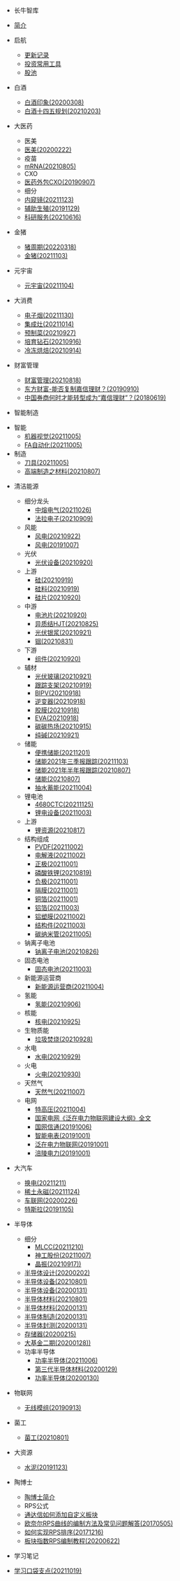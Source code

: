 * 长牛智库

* [简介](README.md)

* 启航
    - [更新记录](myHistory.md)
	- [投资常用工具](myTool.md)
	- [股池](股池/股池.md)
* 白酒
    - [白酒印象(20200308)](/白酒/白酒印象(20200308).md)
	- [白酒十四五规划(20210203)](/白酒/白酒十四五规划(20210203).md)
* 大医药
	* 医美
    - [医美(20200222)](医美/医美(20200222).md)
	* 疫苗
    - [mRNA(20210805)](疫苗/mRNA(20210805).md)  
	* CXO
	- [医药外包CXO(20190907)](CXO/医药外包CXO(20190907).md)
	* 细分
	- [内窥镜(20211123)](大医药/内窥镜/内窥镜(20211123).md)
	- [辅助生殖(20191129)](辅助生殖/辅助生殖(20191129).md)
    - [科研服务(20210616)](科研服务/科研服务(20210616).md)
* 金猪
    - [猪周期(20220318)](大消费/猪周期(20220318).md)
    - [金猪(20211103)](大消费/金猪(20211103).md)
* 元宇宙
  
    - [元宇宙(20211104)](元宇宙/元宇宙(20211104).md)
* 大消费
    - [电子烟(20211130)](大消费/电子烟(20211130).md)
    - [集成灶(20211014)](大消费/集成灶(20211014).md)
    - [预制菜(20210927)](大消费/预制菜(20210927).md)
    - [培育钻石(20210916)](大消费/培育钻石(20210916).md)
    - [冷冻烘焙(20210914)](大消费/冷冻烘焙(20210914).md)
* 财富管理
    - [财富管理(20210818)](财富管理/财富管理(20210818).md)
    - [东方财富-能否复制嘉信理财？(20190910)](财富管理/东方财富-能否复制嘉信理财？(20190910).md)
	- [中国券商何时才能转型成为“嘉信理财”？(20180619)](财富管理/中国券商何时才能转型成为“嘉信理财”？(20180619).md)
* 智能制造
- 智能
    - [机器视觉(20211005)](智能制造/机器视觉(20211005).md)
    - [FA自动化(20211005)](智能制造/FA自动化(20211005).md)
- 制造
    - [刀具(20211005)](智能制造/刀具(20211005).md)
    - [高端制造之材料(20210807)](智能制造/高端制造之材料(20210807).md)
* 清洁能源 
     - 细分龙头
        - [中熔电气(20211026)](清洁能源/细分龙头/中熔电气(20211026).md)
	    - [法拉电子(20210909)](清洁能源/细分龙头/法拉电子(20210909).md)
	 - 风能
	    - [风电(20210922)](清洁能源/风能/风电(20210922).md)
	    - [风电(20191007)](清洁能源/风能/风电(20191007).md)
	 - 光伏
	     - [光伏设备(20210920)](清洁能源/光伏/光伏设备(20210920).md)
	 - 上游
	     - [硅(20210919)](清洁能源/光伏/硅(20210919).md)
	     - [硅料(20210919)](清洁能源/光伏/硅料(20210919).md)
	     - [硅片(20210920)](清洁能源/光伏/硅片(20210920).md)
	 - 中游
	     - [电池片(20210920)](清洁能源/光伏/电池片(20210920).md)
	     - [异质结HJT(20210825)](清洁能源/光伏/异质结HJT(20210825).md) 
	     - [光伏银浆(20210921)](清洁能源/光伏/光伏银浆(20210921).md) 
	     - [铟(20210831)](清洁能源/光伏/铟(20210831).md) 
	 - 下游
	     - [组件(20210920)](清洁能源/光伏/组件(20210920).md)
	 - 辅材
	     - [光伏玻璃(20210921)](清洁能源/光伏/光伏玻璃(20210921).md)
	     - [跟踪支架(20210919)](清洁能源/光伏/跟踪支架(20210919).md)
	     - [BIPV(20210918)](清洁能源/光伏/BIPV(20210918).md)
	     - [逆变器(20210918)](清洁能源/光伏/逆变器(20210918).md)
	     - [胶膜(20210918)](清洁能源/光伏/胶膜(20210918).md)
	     - [EVA(20210918)](清洁能源/光伏/EVA(20210918).md) 
	     - [碳碳热场(20210915)](清洁能源/光伏/碳碳热场(20210915).md) 
	     - [纯碱(20210921)](清洁能源/光伏/纯碱(20210921).md)
     - 储能
        - [便携储能(20211201)](清洁能源/储能/便携储能(20211201).md) 
        - [储能2021年三季报跟踪(20211103)](清洁能源/储能/储能2021年三季报跟踪(20211103).md) 
        - [储能2021年半年报跟踪(20210807)](清洁能源/储能/储能2021年半年报跟踪(20210807).md) 
        - [储能(20210807)](清洁能源/储能/储能(20210807).md) 
        - [抽水蓄能(20211004)](清洁能源/储能/抽水蓄能(20211004).md) 
     - 锂电池
        - [4680CTC(20211125)](清洁能源/锂电池/4680CTC(20211125).md)
        - [锂电设备(20211003)](清洁能源/锂电池/锂电设备(20211003).md)
     - 上游
        - [锂资源(20210817)](清洁能源/锂电池/锂资源(20210817).md) 
     - 结构组成
        - [PVDF(20211002)](清洁能源/锂电池/PVDF(20211002).md) 
        - [电解液(20211002)](清洁能源/锂电池/电解液(20211002).md) 
        - [正极(20211001)](清洁能源/锂电池/正极(20211001).md) 
        - [磷酸铁锂(20210819)](清洁能源/锂电池/磷酸铁锂(20210819).md) 
        - [负极(20211001)](清洁能源/锂电池/负极(20211001).md) 
        - [隔膜(20211001)](清洁能源/锂电池/隔膜(20211001).md) 
        - [铜箔(20211001)](清洁能源/锂电池/铜箔(20211001).md) 
        - [铝箔(20211003)](清洁能源/锂电池/铝箔(20211003).md) 
        - [铝塑膜(20211002)](清洁能源/锂电池/铝塑膜(20211002).md)
        - [结构件(20211003)](清洁能源/锂电池/结构件(20211003).md)
        - [碳纳米管(20211005)](清洁能源/锂电池/碳纳米管(20211005).md)
     - 钠离子电池
         - [钠离子电池(20210826)](清洁能源/钠离子电池/钠离子电池(20210826).md) 
     - 固态电池
         - [固态电池(20211003)](清洁能源/固态电池/固态电池(20211003).md) 
     - 新能源运营商
	    - [新能源运营商(20211004)](清洁能源/新能源运营商/新能源运营商(20211004).md)
     - 氢能
	    - [氢能(20210906)](清洁能源/氢能/氢能(20210906).md)
	 - 核能
	    - [核电(20210925)](清洁能源/核能/核电(20210925).md)
     - 生物质能
	    - [垃圾焚烧(20210928)](清洁能源/生物质能/垃圾焚烧(20210928).md)
	 - 水电
	    - [水电(20210929)](清洁能源/水电/水电(20210929).md)
	 - 火电
	    - [火电(20210930)](清洁能源/火电/火电(20210930).md)
	 - 天然气
	    - [天然气(20211007)](清洁能源/天然气/天然气(20211007).md)
	 - 电网
	    - [特高压(20211004)](清洁能源/电网/特高压(20211004).md)
	    - [国家电网《泛在电力物联网建设大纲》全文](清洁能源/电网/国家电网《泛在电力物联网建设大纲》全文.md)
	    - [国网信通(20191006)](清洁能源/电网/国网信通(20191006).md)
	    - [智能电表(20191001)](清洁能源/电网/智能电表(20191001).md)
	    - [泛在电力物联网(20191001)](清洁能源/电网/泛在电力物联网(20191001).md)
	    - [涪陵电力(20191001)](清洁能源/电网/涪陵电力(20191001).md)
* 大汽车
    - [换电(20211211)](大汽车/换电(20211211).md)
    - [稀土永磁(20211124)](大汽车/稀土永磁(20211124).md)
    - [车联网(20200226)](大汽车/车联网(20200226).md)
    - [特斯拉(20191105)](大汽车/特斯拉(20191105).md)
* 半导体
    - 细分
        - [MLCC(20211210)](半导体/细分龙头/MLCC(20211210).md)
        - [神工股份(20211007)](半导体/细分龙头/神工股份(20211007).md)
	    - [晶振(20210917))](半导体/细分龙头/晶振(20210917).md)
    - [半导体设计(20200202)](半导体/半导体设计(20200202).md)
    - [半导体设备(20210801)](半导体/半导体设备(20210801).md)
    - [半导体设备(20200131)](半导体/半导体设备(20200131).md)
    - [半导体材料(20210801)](半导体/半导体材料(20210801).md)
    - [半导体材料(20200131)](半导体/半导体材料(20200131).md)
    - [半导体制造(20200131)](半导体/半导体制造(20200131).md)
    - [半导体封测(20200131)](半导体/半导体封测(20200131).md)
    - [存储器(20200215)](半导体/存储器(20200215).md)
    - [大基金二期(20200128))](半导体/大基金二期(20200128).md)
    - 功率半导体
        - [功率半导体(20211006)](半导体/功率半导体(20211006).md)
        - [第三代半导体材料(20200129)](半导体/第三代半导体材料(20200129).md)
        - [功率半导体(20200130)](半导体/功率半导体(20200130).md)

* 物联网
    - [无线模组(20190913)](物联网/无线模组(20190913).md)
* 菌工
    - [菌工(20210801)](菌工/菌工(20210801).md)
* 大资源
    - [水泥(20191123)](大资源/水泥(20191123).md)
* 陶博士
    - [陶博士简介](强势股体系/陶博士/陶博士.md)
    - RPS公式
    - [通达信如何添加自定义板块](强势股体系/陶博士/量化公式/通达信如何添加自定义板块.md)
    - [欧奈尔RPS曲线的编制方法及常见问题解答(20170505)](强势股体系/陶博士/量化公式/欧奈尔RPS曲线的编制方法及常见问题解答(20170505).md)
    - [如何实现RPS排序(20171216)](强势股体系/陶博士/量化公式/如何实现RPS排序(20171216).md)
    - [板块指数RPS编制教程(20200622)](强势股体系/陶博士/量化公式/板块指数RPS编制教程(20200622).md)
* 学习笔记
- [学习口袋支点(20211019)](强势股体系/学习笔记/学习口袋支点(20211019).md)
